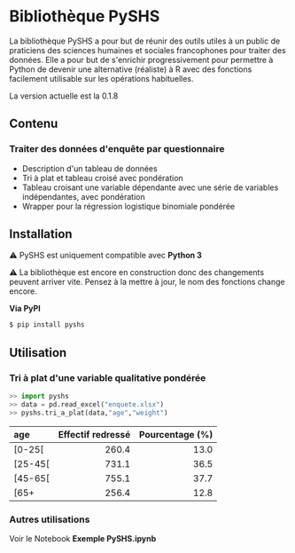 # Bibliothèque PySHS

La bibliothèque PySHS a pour but de réunir des outils utiles à un public de praticiens des sciences humaines et sociales francophones pour traiter des données. Elle a pour but de s'enrichir progressivement pour permettre à Python de devenir une alternative (réaliste) à R avec des fonctions facilement utilisable sur les opérations habituelles.

La version actuelle est la 0.1.8

## Contenu

### Traiter des données d'enquête par questionnaire

- Description d'un tableau de données
- Tri à plat et tableau croisé avec pondération
- Tableau croisant une variable dépendante avec une série de variables indépendantes, avec pondération
- Wrapper pour la régression logistique binomiale pondérée

## Installation

:warning: PySHS est uniquement compatible avec **Python 3**

:warning: La bibliothèque est encore en construction donc des changements peuvent arriver vite. Pensez à la mettre à jour, le nom des fonctions change encore.

**Via PyPI**

```sh
$ pip install pyshs
```

## Utilisation

### Tri à plat d'une variable qualitative pondérée

```python
>> import pyshs
>> data = pd.read_excel("enquete.xlsx")
>> pyshs.tri_a_plat(data,"age","weight")
```

| age     |   Effectif redressé |   Pourcentage (%) |
|:--------|--------------------:|------------------:|
| [0-25[  |               260.4 |              13.0 |
| [25-45[ |               731.1 |              36.5 |
| [45-65[ |               755.1 |              37.7 |
| [65+    |               256.4 |              12.8 |


### Autres utilisations

Voir le Notebook **Exemple PySHS.ipynb**
